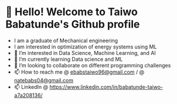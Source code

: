 # 👋 Hello! Welcome to Taiwo Babatunde's Github profile

- I am a graduate of Mechanical engineering
- I am interested in optimization of energy systems using ML
- 👀 I’m interested in Data Science, Machine Learning, and AI
- 🌱 I’m currently learning Data science and ML
- 💞️ I’m looking to collaborate on different programming challenges
- 📫 How to reach me @ <ebabstaiwo96@gmail.com> / @ <natebabs04@gmail.com>
- 📫 LinkedIn @ <https://www.linkedin.com/in/babatunde-taiwo-a7a208136/>

<!---
Nate004/Nate004 is a ✨ special ✨ repository because its `README.md` (this file) appears on your GitHub profile.
You can click the Preview link to take a look at your changes.
--->
